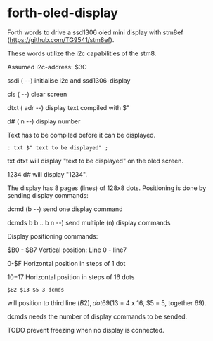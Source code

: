 # forth-oled-display

Forth words to drive a ssd1306 oled mini display
 with stm8ef (https://github.com/TG9541/stm8ef).
 
 These words utilize the i2c capabilities of the stm8.
 
 Assumed i2c-address: $3C
 
 ssdi ( --) 	  initialise i2c and ssd1306-display
 
 cls ( --)  	  clear screen
 
 dtxt ( adr --)	display text compiled with $"
 
 d#	( n --)     display number
 
 Text has to be compiled before it can be displayed.
 
 	: txt $" text to be displayed" ;
  

txt dtxt will display "text to be displayed" on the oled screen.

1234 d#	will display "1234".


The display has 8 pages (lines) of 128x8 dots.
Positioning is done by sending display commands:

dcmd (b --)	 	send one display command

dcmds b b .. b n --)	send multiple (n) display commands

Display positioning commands:

$B0 - $B7	Vertical position: Line 0 - line7

0-$F		Horizontal position in steps of 1 dot

$10 -$17	Horizontal position in steps of 16 dots
 


    $B2 $13 $5 3 dcmds 

will position to third line ($B2), dot 69 ($13 = 4 x 16, $5 = 5, together 69).

dcmds needs the number of display commands to be sended.




TODO prevent freezing when no display is connected.
 
